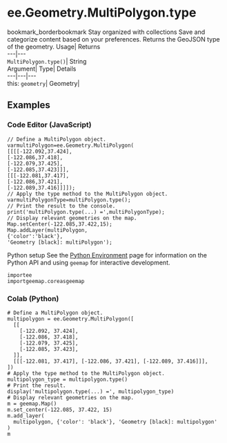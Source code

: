  
#  ee.Geometry.MultiPolygon.type 
bookmark_borderbookmark Stay organized with collections  Save and categorize content based on your preferences. 
Returns the GeoJSON type of the geometry. 
Usage| Returns  
---|---  
`MultiPolygon.type()`| String  
Argument| Type| Details  
---|---|---  
this: `geometry`| Geometry|   
## Examples
### Code Editor (JavaScript)
```
// Define a MultiPolygon object.
varmultiPolygon=ee.Geometry.MultiPolygon(
[[[[-122.092,37.424],
[-122.086,37.418],
[-122.079,37.425],
[-122.085,37.423]]],
[[[-122.081,37.417],
[-122.086,37.421],
[-122.089,37.416]]]]);
// Apply the type method to the MultiPolygon object.
varmultiPolygonType=multiPolygon.type();
// Print the result to the console.
print('multiPolygon.type(...) =',multiPolygonType);
// Display relevant geometries on the map.
Map.setCenter(-122.085,37.422,15);
Map.addLayer(multiPolygon,
{'color':'black'},
'Geometry [black]: multiPolygon');
```

Python setup
See the [ Python Environment](https://developers.google.com/earth-engine/guides/python_install) page for information on the Python API and using `geemap` for interactive development.
```
importee
importgeemap.coreasgeemap
```

### Colab (Python)
```
# Define a MultiPolygon object.
multipolygon = ee.Geometry.MultiPolygon([
  [[
    [-122.092, 37.424],
    [-122.086, 37.418],
    [-122.079, 37.425],
    [-122.085, 37.423],
  ]],
  [[[-122.081, 37.417], [-122.086, 37.421], [-122.089, 37.416]]],
])
# Apply the type method to the MultiPolygon object.
multipolygon_type = multipolygon.type()
# Print the result.
display('multipolygon.type(...) =', multipolygon_type)
# Display relevant geometries on the map.
m = geemap.Map()
m.set_center(-122.085, 37.422, 15)
m.add_layer(
  multipolygon, {'color': 'black'}, 'Geometry [black]: multipolygon'
)
m
```

